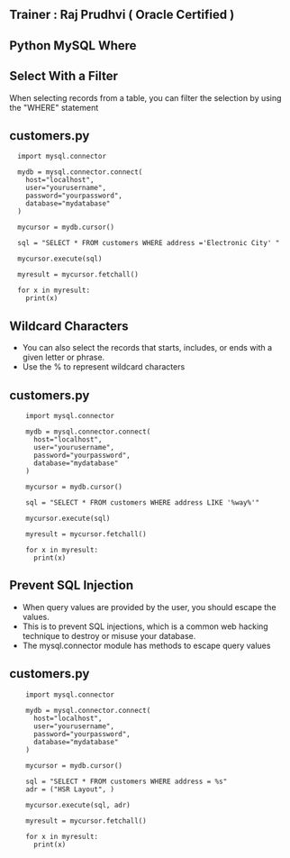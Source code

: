 Trainer : Raj Prudhvi ( Oracle Certified )
--

Python MySQL Where
--
Select With a Filter
--
When selecting records from a table, you can filter the selection by using the "WHERE" statement

customers.py
--

      import mysql.connector

      mydb = mysql.connector.connect(
        host="localhost",
        user="yourusername",
        password="yourpassword",
        database="mydatabase"
      )

      mycursor = mydb.cursor()

      sql = "SELECT * FROM customers WHERE address ='Electronic City' "

      mycursor.execute(sql)

      myresult = mycursor.fetchall()

      for x in myresult:
        print(x)
        


Wildcard Characters
--
* You can also select the records that starts, includes, or ends with a given letter or phrase.
* Use the %  to represent wildcard characters

customers.py
--

        import mysql.connector

        mydb = mysql.connector.connect(
          host="localhost",
          user="yourusername",
          password="yourpassword",
          database="mydatabase"
        )

        mycursor = mydb.cursor()

        sql = "SELECT * FROM customers WHERE address LIKE '%way%'"

        mycursor.execute(sql)

        myresult = mycursor.fetchall()

        for x in myresult:
          print(x)

Prevent SQL Injection
--
* When query values are provided by the user, you should escape the values.
* This is to prevent SQL injections, which is a common web hacking technique to destroy or misuse your database.
* The mysql.connector module has methods to escape query values

customers.py
--
        import mysql.connector

        mydb = mysql.connector.connect(
          host="localhost",
          user="yourusername",
          password="yourpassword",
          database="mydatabase"
        )

        mycursor = mydb.cursor()

        sql = "SELECT * FROM customers WHERE address = %s"
        adr = ("HSR Layout", )

        mycursor.execute(sql, adr)

        myresult = mycursor.fetchall()

        for x in myresult:
          print(x)

















































